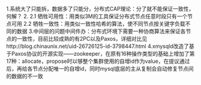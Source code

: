 1.系统大了只能拆，数据多了只能分，分布式CAP理论：分了就不能保证一致性，何解？
2.
  2.1 牺牲可用性：用类似3M的工具保证分布式节点任意时段只有一个节点可用
  2.2 牺牲一致性：用类似一致性哈希的算法，使不同节点按关键字负载不同的数据
3.中间层的问题中间件办：分布式环境下需要一种协商算法来保证各节点的一致性，目前比较成熟的有2PC以及Paxos，详细对比见http://blog.chinaunix.net/uid-26726125-id-3798447.html
4.xmysqld改造了基于Paxos协议的开源实现——zookeeper，在原有16种操作类型的基础上增加了第17种：allocate，propose时以够整个集群使用的自增id作为value，在提议通过后，再给各节点分配唯一的自增id，同时mysql底层的主从复制会自动修复节点间的数据的不一致
